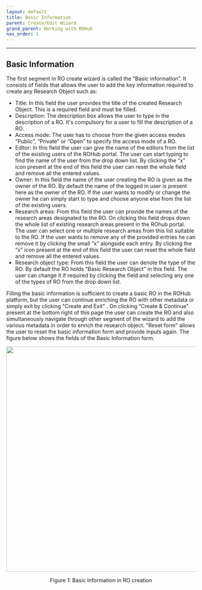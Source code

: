 ```yaml
---
layout: default
title: Basic Information
parent: Create/Edit Wizard
grand_parent: Working with ROHub
nav_order: 1
---
```


---
## Basic Information
<!--
{: .no_toc }
## Table of contents
{: .no_toc .text-delta }

1. TOC
{:toc}

--->

The first segment in RO create wizard is called the “Basic information”. It consists of fields that allows the user to add the key information required to create any Research Object such as:
* Title: In this field the user provides the title of the created Research Object. This is a required field and must be filled.
* Description: The description box allows the user to type in the description of a RO. It's compulsory for a user to fill the description of a RO.
* Access mode: The user has to choose from the given access modes “Public”, “Private” or “Open” to specify the access mode of a RO.
* Editor: In this field the user can give the name of the editors from the list of the existing users of the ROHub portal. The user can start typing to find the name of the user from the drop down list.  By clicking the “x” icon present at the end of this field the user can reset the whole field and remove all the entered values.
* Owner: In this field the name of the user creating the RO is given as the owner of the RO. By default the name of the logged in user is present here as the owner of the RO. If the user wants to modify or change the owner he can simply start to type and choose anyone else from the list of the existing users.
* Research areas: From this field the user can provide the names of the research areas designated to the RO. On clicking this field drops down the whole list of existing research areas present in the ROhub portal. The user can select one or multiple research areas from this list suitable to the RO. If the user wants to remove any of the provided entries he can remove it by clicking the small “x” alongside each entry. By clicking the “x” icon present at the end of this field the user can reset the whole field and remove all the entered values.
* Research object type: From this field the user can denote the type of the RO. By default the RO holds “Basic Research Object” in this field. The user can change it if required by clicking the field and selecting any one of the types of RO from the drop down list.

Filling the basic information is sufficient to create a basic RO in the ROHub platform, but the user can continue enriching the RO with other metadata or simply exit by clicking "Create and Exit" . On clicking “Create & Continue" present at the bottom right of this page the user can create the RO and also simultaneously navigate through other segment of the wizard to add the various metadata in order to enrich the research object. "Reset form" allows the user to reset the basic information form and provide inputs again.
The figure below shows the fields of the Basic Information form.
<p align="center"> <img src="https://box.psnc.pl/f/9aef85eb2e/?raw=1" width="600"> </p>
<div align="center"> Figure 1: Basic Information in RO creation </div>

